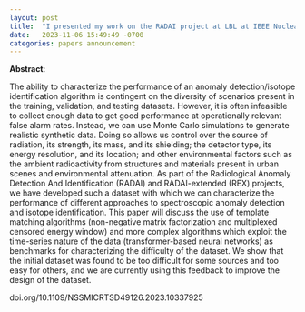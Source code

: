 ```yaml
---
layout: post
title:  "I presented my work on the RADAI project at LBL at IEEE Nuclear Science Symposium" 
date:   2023-11-06 15:49:49 -0700
categories: papers announcement
---
```


**Abstract**:

The ability to characterize the performance of an anomaly detection/isotope identification algorithm is contingent on the diversity of scenarios present in the training, validation, and testing datasets. However, it is often infeasible to collect enough data to get good performance at operationally relevant false alarm rates. Instead, we can use Monte Carlo simulations to generate realistic synthetic data. Doing so allows us control over the source of radiation, its strength, its mass, and its shielding; the detector type, its energy resolution, and its location; and other environmental factors such as the ambient radioactivity from structures and materials present in urban scenes and environmental attenuation. As part of the Radiological Anomaly Detection And Identification (RADAI) and RADAI-extended (REX) projects, we have developed such a dataset with which we can characterize the performance of different approaches to spectroscopic anomaly detection and isotope identification. This paper will discuss the use of template matching algorithms (non-negative matrix factorization and multiplexed censored energy window) and more complex algorithms which exploit the time-series nature of the data (transformer-based neural networks) as benchmarks for characterizing the difficulty of the dataset. We show that the initial dataset was found to be too difficult for some sources and too easy for others, and we are currently using this feedback to improve the design of the dataset.

doi.org/10.1109/NSSMICRTSD49126.2023.10337925
